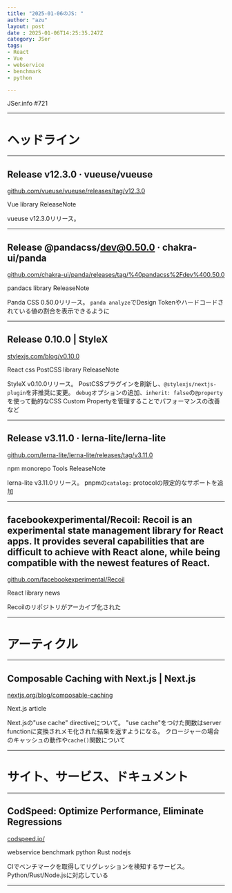 ```yaml
---
title: "2025-01-06のJS: "
author: "azu"
layout: post
date : 2025-01-06T14:25:35.247Z
category: JSer
tags:
- React
- Vue
- webservice
- benchmark
- python

---
```


JSer.info #721

----

<h1 class="site-genre">ヘッドライン</h1>

----

## Release v12.3.0 · vueuse/vueuse
[github.com/vueuse/vueuse/releases/tag/v12.3.0](https://github.com/vueuse/vueuse/releases/tag/v12.3.0 "Release v12.3.0 · vueuse/vueuse")
<p class="jser-tags jser-tag-icon"><span class="jser-tag">Vue</span> <span class="jser-tag">library</span> <span class="jser-tag">ReleaseNote</span></p>

vueuse v12.3.0リリース。


----

## Release @pandacss/dev@0.50.0 · chakra-ui/panda
[github.com/chakra-ui/panda/releases/tag/%40pandacss%2Fdev%400.50.0](https://github.com/chakra-ui/panda/releases/tag/%40pandacss%2Fdev%400.50.0 "Release @pandacss/dev@0.50.0 · chakra-ui/panda")
<p class="jser-tags jser-tag-icon"><span class="jser-tag">pandacs</span> <span class="jser-tag">library</span> <span class="jser-tag">ReleaseNote</span></p>

Panda CSS 0.50.0リリース。
`panda analyze`でDesign Tokenやハードコードされている値の割合を表示できるように


----

## Release 0.10.0 | StyleX
[stylexjs.com/blog/v0.10.0](https://stylexjs.com/blog/v0.10.0 "Release 0.10.0 | StyleX")
<p class="jser-tags jser-tag-icon"><span class="jser-tag">React</span> <span class="jser-tag">css </span> <span class="jser-tag">PostCSS</span> <span class="jser-tag">library</span> <span class="jser-tag">ReleaseNote</span></p>

StyleX v0.10.0リリース。
PostCSSプラグインを刷新し、`@stylexjs/nextjs-plugin`を非推奨に変更。
`debug`オプションの追加、`inherit: false`の`@property`を使って動的なCSS Custom Propertyを管理することでパフォーマンスの改善など


----

## Release v3.11.0 · lerna-lite/lerna-lite
[github.com/lerna-lite/lerna-lite/releases/tag/v3.11.0](https://github.com/lerna-lite/lerna-lite/releases/tag/v3.11.0 "Release v3.11.0 · lerna-lite/lerna-lite")
<p class="jser-tags jser-tag-icon"><span class="jser-tag">npm</span> <span class="jser-tag">monorepo</span> <span class="jser-tag">Tools</span> <span class="jser-tag">ReleaseNote</span></p>

lerna-lite v3.11.0リリース。
pnpmの`catalog:` protocolの限定的なサポートを追加


----

## facebookexperimental/Recoil: Recoil is an experimental state management library for React apps. It provides several capabilities that are difficult to achieve with React alone, while being compatible with the newest features of React.
[github.com/facebookexperimental/Recoil](https://github.com/facebookexperimental/Recoil "facebookexperimental/Recoil: Recoil is an experimental state management library for React apps. It provides several capabilities that are difficult to achieve with React alone, while being compatible with the newest features of React.")
<p class="jser-tags jser-tag-icon"><span class="jser-tag">React</span> <span class="jser-tag">library</span> <span class="jser-tag">news</span></p>

Recoilのリポジトリがアーカイブ化された


----
<h1 class="site-genre">アーティクル</h1>

----

## Composable Caching with Next.js | Next.js
[nextjs.org/blog/composable-caching](https://nextjs.org/blog/composable-caching "Composable Caching with Next.js | Next.js")
<p class="jser-tags jser-tag-icon"><span class="jser-tag">Next.js</span> <span class="jser-tag">article</span></p>

Next.jsの"use cache" directiveについて。
"use cache"をつけた関数はserver functionに変換されメモ化された結果を返すようになる。
クロージャーの場合のキャッシュの動作や`cache()`関数について


----
<h1 class="site-genre">サイト、サービス、ドキュメント</h1>

----

## CodSpeed: Optimize Performance, Eliminate Regressions
[codspeed.io/](https://codspeed.io/ "CodSpeed: Optimize Performance, Eliminate Regressions")
<p class="jser-tags jser-tag-icon"><span class="jser-tag">webservice</span> <span class="jser-tag">benchmark</span> <span class="jser-tag">python</span> <span class="jser-tag">Rust</span> <span class="jser-tag">nodejs</span></p>

CIでベンチマークを取得してリグレッションを検知するサービス。
Python/Rust/Node.jsに対応している


----
